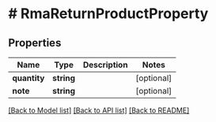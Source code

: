 # # RmaReturnProductProperty


## Properties 


Name | Type | Description | Notes
------------ | ------------- | ------------- | -------------
**quantity**| **string** |   | [optional]
**note**| **string** |   | [optional]


[[Back to Model list]](../../README.md#models) [[Back to API list]](../../README.md#endpoints) [[Back to README]](../../README.md)

